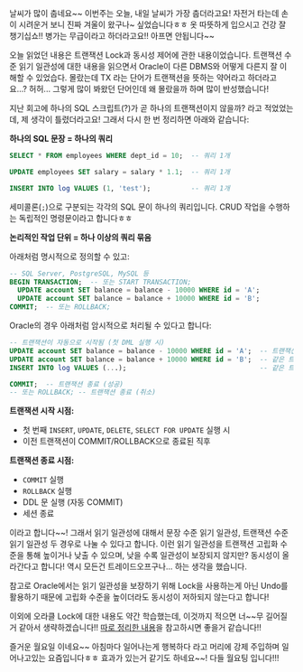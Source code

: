 날씨가 많이 춥네요~~ 이번주는 오늘, 내일 날씨가 가장 춥더라고요! 자전거 타는데 손이 시려운거 보니 진짜 겨울이 왔구나~ 싶었습니다ㅎㅎ 옷 따뜻하게 입으시고 건강 잘 챙기십쇼!! 병가는 무급이라고 하더라고요!! 아프면 안됩니다~~

오늘 읽었던 내용은 트랜잭션 Lock과 동시성 제어에 관한 내용이었습니다. 트랜잭션 수준 읽기 일관성에 대한 내용을 읽으면서 Oracle이 다른 DBMS와 어떻게 다른지 잘 이해할 수 있었습다. 몰랐는데 TX 라는 단어가 트랜잭션을 뜻하는 약어라고 하더라고요...? 허허... 그렇게 많이 봐왔던 단어인데 왜 몰랐을까 하며 많이 반성했습니다!

지난 회고에 하나의 SQL 스크립트(?)가 곧 하나의 트랜잭션이지 않을까? 라고 적었었는데, 제 생각이 틀렸더라고요! 그래서 다시 한 번 정리하면 아래와 같습니다:

**하나의 SQL 문장 = 하나의 쿼리**

```sql
SELECT * FROM employees WHERE dept_id = 10;  -- 쿼리 1개

UPDATE employees SET salary = salary * 1.1;  -- 쿼리 1개

INSERT INTO log VALUES (1, 'test');          -- 쿼리 1개
```

세미콜론(`;`)으로 구분되는 각각의 SQL 문이 하나의 쿼리입니다. CRUD 작업을 수행하는 독립적인 명령문이라고 합니다ㅎㅎ

**논리적인 작업 단위 = 하나 이상의 쿼리 묶음**

아래처럼 명시적으로 정의할 수 있고:
```sql
-- SQL Server, PostgreSQL, MySQL 등
BEGIN TRANSACTION;  -- 또는 START TRANSACTION;
  UPDATE account SET balance = balance - 10000 WHERE id = 'A';
  UPDATE account SET balance = balance + 10000 WHERE id = 'B';
COMMIT;  -- 또는 ROLLBACK;
```

Oracle의 경우 아래처럼 암시적으로 처리될 수 있다고 합니다:
```sql
-- 트랜잭션이 자동으로 시작됨 (첫 DML 실행 시)
UPDATE account SET balance = balance - 10000 WHERE id = 'A';  -- 트랜잭션 시작!
UPDATE account SET balance = balance + 10000 WHERE id = 'B';  -- 같은 트랜잭션 내
INSERT INTO log VALUES (...);                                 -- 같은 트랜잭션 내

COMMIT;  -- 트랜잭션 종료 (성공)
-- 또는 ROLLBACK; -- 트랜잭션 종료 (취소)
```

**트랜잭션 시작 시점:**
- 첫 번째 `INSERT`, `UPDATE`, `DELETE`, `SELECT FOR UPDATE` 실행 시
- 이전 트랜잭션이 COMMIT/ROLLBACK으로 종료된 직후

**트랜잭션 종료 시점:**
- `COMMIT` 실행
- `ROLLBACK` 실행
- DDL 문 실행 (자동 COMMIT)
- 세션 종료

이라고 합니다~~! 그래서 읽기 일관성에 대해서 문장 수준 읽기 일관성, 트랜잭션 수준 읽기 일관성 두 경우로 나눌 수 있다고 합니다. 이런 읽기 일관성을 트랜잭션 고립화 수준을 통해 높이거나 낮출 수 있으며, 낮을 수록 일관성이 보장되지 않지만? 동시성이 올라간다고 합니다! 역시 모든건 트레이드오프구나... 하는 생각을 했습니다.

참고로 Oracle에서는 읽기 일관성을 보장하기 위해 Lock을 사용하는게 아닌 Undo를 활용하기 때문에 고립화 수준을 높이더라도 동시성이 저하되지 않는다고 합니다!

이외에 오라클 Lock에 대한 내용도 약간 학습했는데, 이것까지 적으면 너~~무 길어질거 같아서 생략하겠습니다!! [따로 정리한 내용](https://publish.obsidian.md/gihwan-dev/DB/%EC%98%A4%EB%9D%BC%ED%81%B4+%EC%84%B1%EB%8A%A5+%EA%B3%A0%EB%8F%84%EC%99%80+%EC%9B%90%EB%A6%AC%EC%99%80+%ED%95%B4%EB%B2%95+I/%EC%98%A4%EB%9D%BC%ED%81%B4+%EC%84%B1%EB%8A%A5+%EA%B3%A0%EB%8F%84%ED%99%94+%EC%9B%90%EB%A6%AC%EC%99%80+%ED%95%B4%EB%B2%95+-+10.27)을 참고하시면 좋을거 같습니다!!

즐거운 월요일 이네요~~ 아침마다 일어나는게 행복하다 라고 머리에 강제 주입하며 일어나고있는 요즘입니다ㅎㅎ 효과가 있는거 같기도 하네요~~! 다들 월요팅 입니다!!!